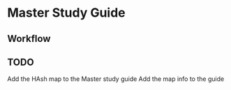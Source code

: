 # Master Study Guide

## Workflow

## TODO
Add the HAsh map to the Master study guide
Add the map info to the guide